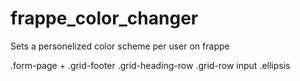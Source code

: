 # frappe_color_changer
 Sets a personelized color scheme per user on frappe
 
 
 
 
 
 
 .form-page + .grid-footer
.grid-heading-row
.grid-row
input
.ellipsis
